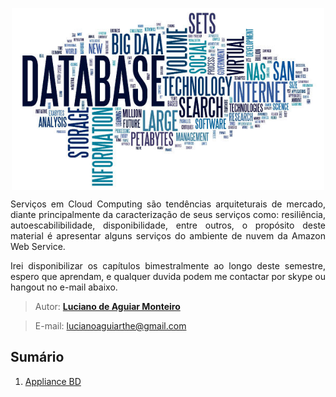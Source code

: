 
<p align="center"><img src="manuscript/images/database.jpg"  width="500" height="291" align="middle"/></p>

<p align="justify">Serviços em Cloud Computing são tendências arquiteturais de mercado, diante principalmente da caracterização de seus serviços como: resiliência, autoescabilibilidade, disponibilidade, entre outros, o propósito deste material é apresentar alguns serviços do ambiente de nuvem da Amazon Web Service.</p>
<p align="justify">Irei disponibilizar os capítulos bimestralmente ao longo deste semestre, espero que aprendam, e qualquer duvida podem me contactar por skype ou hangout no e-mail abaixo.</p>

> Autor: **[Luciano de Aguiar Monteiro](https://github.com/lucianoaguiarthe)**

> E-mail: lucianoaguiarthe@gmail.com

## Sumário


1. [Appliance BD](manuscript/appliance.md)



